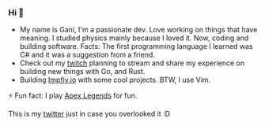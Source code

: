 ### Hi 👋

- My name is Gani, I'm a passionate dev. Love working on things that have meaning. I studied physics mainly because I loved it.
  Now, coding and building software. Facts: The first programming language I learned was C# and it was a suggestion from a friend.
- Check out my [twitch](https://www.twitch.tv/ganiatp) planning to stream and share my experience on building new things with Go, and Rust.
- Building [Impfiy.io](https://github.com/Impfiy) with some cool projects. BTW, I use Vim.
  
⚡ Fun fact: I play [Apex Legends](https://twitter.com/PlayApex) for fun.


This is my [twitter](https://twitter.com/gani_atp) just in case you overlooked it :D
